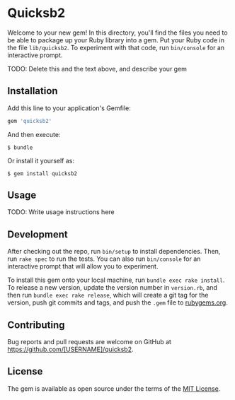# Quicksb2

Welcome to your new gem! In this directory, you'll find the files you need to be able to package up your Ruby library into a gem. Put your Ruby code in the file `lib/quicksb2`. To experiment with that code, run `bin/console` for an interactive prompt.

TODO: Delete this and the text above, and describe your gem

## Installation

Add this line to your application's Gemfile:

```ruby
gem 'quicksb2'
```

And then execute:

    $ bundle

Or install it yourself as:

    $ gem install quicksb2

## Usage

TODO: Write usage instructions here

## Development

After checking out the repo, run `bin/setup` to install dependencies. Then, run `rake spec` to run the tests. You can also run `bin/console` for an interactive prompt that will allow you to experiment.

To install this gem onto your local machine, run `bundle exec rake install`. To release a new version, update the version number in `version.rb`, and then run `bundle exec rake release`, which will create a git tag for the version, push git commits and tags, and push the `.gem` file to [rubygems.org](https://rubygems.org).

## Contributing

Bug reports and pull requests are welcome on GitHub at https://github.com/[USERNAME]/quicksb2.


## License

The gem is available as open source under the terms of the [MIT License](http://opensource.org/licenses/MIT).

